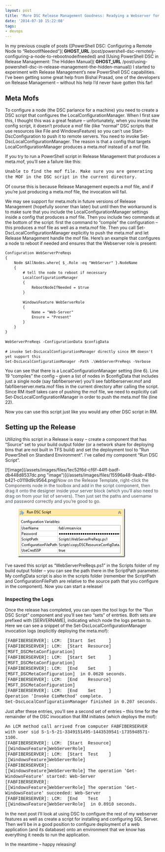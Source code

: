 ```yaml
---
layout: post
title: 'More DSC Release Management Goodness: Readying a Webserver for Deployment'
date: '2014-07-10 15:22:08'
tags:
- devops
---
```


In my previous couple of posts ([PowerShell DSC: Configuring a Remote Node to “RebootIfNeeded”]( __GHOST_URL__ /post/powershell-dsc-remotely-configuring-a-node-to-rebootnodeifneeded) and [Using PowerShell DSC in Release Management: The Hidden Manual]( __GHOST_URL__ /post/using-powershell-dsc-in-release-management-the-hidden-manual)) I started to experiment with Release Management’s new PowerShell DSC capabilities. I’ve been getting some great help from Bishal Prasad, one of the developers on Release Management – without his help I’d never have gotten this far!

## Meta Mofs

To configure a node (the DSC parlance for a machine) you need to create a DSC script that configures the LocalConfigurationManager. When I first saw this, I thought this was a great feature – unfortunately, when you invoke the config script, it doesn’t produce a mof file (like “normal” DSC scripts that use resources like File and WindowsFeature) so you can’t use Start-DscConfiguration to push it to remote servers. You need to invoke Set-DscLocalConfigurationManager. The reason is that a config that targets LocalConfigurationManager produces a meta.mof instead of a mof file.

If you try to run a PowerShell script in Release Management that produces a meta.mof, you’ll see a failure like this:

<!--kg-card-begin: html--><font face="Courier New">Unable to find the mof file. Make sure you are generating the MOF in the DSC script in the current directory.</font><!--kg-card-end: html-->

Of course this is because Release Management expects a mof file, and if you’re just producing a meta.mof file, the invocation will fail.

We may see support for meta.mofs in future versions of Release Management (hopefully sooner than later) but until then the workaround is to make sure that you include the LocalConfigurationManager settings inside a config that produces a mof file. Then you include two commands at the bottom of the script: first the command to “compile” the configuration – this produces a mof file as well as a meta.mof file. Then you call Set-DscLocalConfigurationManager explicitly to push the meta.mof and let Release Management handle the mof file. Here’s an example that configures a node to reboot if needed and ensures that the Webserver role is present:

    Configuration WebServerPreReqs
    {
        Node $AllNodes.where{ $_.Role -eq "WebServer" }.NodeName
        {
            # tell the node to reboot if necessary
            LocalConfigurationManager
            {
                RebootNodeIfNeeded = $true
            }
    
            WindowsFeature WebServerRole
            {
                Name = "Web-Server"
                Ensure = "Present"
            }
        }
    }
    
    WebServerPreReqs -ConfigurationData $configData
    
    # invoke Set-DscLocalConfigurationManager directly since RM doesn't yet support this
    Set-DscLocalConfigurationManager -Path .\WebServerPreReqs -Verbose
    

You can see that there is a LocalConfigurationManager setting (line 6). Line 19 “compiles” the config – given a list of nodes in $configData that includes just a single node (say fabfiberserver) you’ll see fabfiberserver.mof and fabfiberserver.meta.mof files in the current directory after calling the script. Since RM itself takes care of pushing the mof file, we need to explicitly call Set-DscLocalConfigurationManager in order to push the meta.mof file (line 22).

Now you can use this script just like you would any other DSC script in RM.

## Setting up the Release

Utilizing this script in a Release is easy – create a component that has “Source” set to your build output folder (or a network share for deploying bins that are not built in TFS build) and set the deployment tool to “Run PowerShell on Standard Environment”. I’ve called my component “Run DSC Script”.

<!--kg-card-begin: html-->[![image](/assets/images/files/1ec52f6d-cf6f-44ff-badf-db448d8537dc.png "image")](/assets/images/files/15596a48-9aab-418d-b421-c0119d9c9564.png)<!--kg-card-end: html--><!--kg-card-begin: html--><font color="#404b55">Now on the Release Template, right-click the Components node in the toolbox and add in the script component, then drag it onto the designer inside your server block (which you’ll also need to drag on from your list of servers). Then just set the paths and username and password correctly and you’re good to go.</font><!--kg-card-end: html--><figure class="kg-card kg-image-card"><img src="/assets/images/files/9b0ec259-0987-4ea3-b372-224af65cf19a.png" class="kg-image" alt="image" loading="lazy" title="image"></figure>

I’ve saved this script as “WebServerPreReqs.ps1” in the Scripts folder of my build output folder – you can see the path there in the ScriptPath parameter. My configData script is also in the scripts folder (remember the ScriptPath and ConfigurationFilePath are relative to the source path that you configure in the component). Now you can start a release!

### Inspecting the Logs

Once the release has completed, you can open the tool logs for the “Run DSC Script” component and you’ll see two “sets” of entrties. Both sets are prefixed with [SERVERNAME], indicating which node the logs pertain to. Here we can see a snippet of the Set-DscLocalConfigurationManager invocation logs (explicitly deploying the meta.mof):

<!--kg-card-begin: html--><font face="Courier New">[FABFIBERSERVER]: LCM:  [Start  Set     ]<br>[FABFIBERSERVER]: LCM:  [Start  Resource]  [MSFT_DSCMetaConfiguration]<br>[FABFIBERSERVER]: LCM:  [Start  Set     ]  [MSFT_DSCMetaConfiguration]<br>[FABFIBERSERVER]: LCM:  [End    Set     ]  [MSFT_DSCMetaConfiguration]  in 0.0620 seconds.<br>[FABFIBERSERVER]: LCM:  [End    Resource]  [MSFT_DSCMetaConfiguration]<br>[FABFIBERSERVER]: LCM:  [End    Set     ]<br>Operation 'Invoke CimMethod' complete.<br>Set-DscLocalConfigurationManager finished in 0.207 seconds.</font><!--kg-card-end: html-->

Just after these entries, you’ll see a second set of entries – this time for the remainder of the DSC invocation that RM initiates (which deploys the mof):

<!--kg-card-begin: html--><font face="Courier New">An LCM method call arrived from computer FABFIBERSERVER with user sid S-1-5-21-3349151495-1443539541-1735948571-1106.<br>[FABFIBERSERVER]: LCM:  [Start  Resource]  [[WindowsFeature]WebServerRole]<br>[FABFIBERSERVER]: LCM:  [Start  Test    ]  [[WindowsFeature]WebServerRole]<br>[FABFIBERSERVER]:                            [[WindowsFeature]WebServerRole] The operation 'Get-WindowsFeature' started: Web-Server<br>[FABFIBERSERVER]:                            [[WindowsFeature]WebServerRole] The operation 'Get-WindowsFeature' succeeded: Web-Server<br>[FABFIBERSERVER]: LCM:  [End    Test    ]  [[WindowsFeature]WebServerRole]  in 0.8910 seconds.</font><!--kg-card-end: html-->

In the next post I’ll look at using DSC to configure the rest of my webserver features as well as create a script for installing and configuring SQL Server. Then we’ll be in a good position to configure deployment of a web application (and its database) onto an environment that we know has everything it needs to run the application.

In the meantime – happy releasing!

